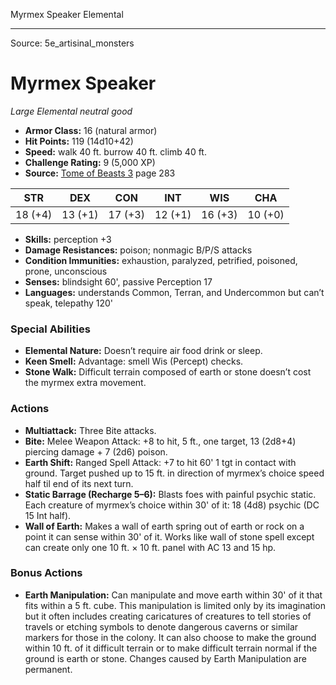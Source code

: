 <MonsterName/>Myrmex Speaker</MonsterName>
<CreatureType/>Elemental</CreatureType>



---

Source: 5e_artisinal_monsters

# Myrmex Speaker

*Large* *Elemental* *neutral good*

- **Armor Class:** 16 (natural armor)
- **Hit Points:** 119 (14d10+42)
- **Speed:** walk 40 ft. burrow 40 ft. climb 40 ft.
- **Challenge Rating:** 9 (5,000 XP)
- **Source:** [Tome of Beasts 3](https://koboldpress.com/kpstore/product/tome-of-beasts-3-for-5th-edition/) page 283

| STR | DEX | CON | INT | WIS | CHA |
| --- | --- | --- | --- | --- | --- |
| 18 (+4) | 13 (+1) | 17 (+3) | 12 (+1) | 16 (+3) | 10 (+0) |

- **Skills:** perception +3
- **Damage Resistances:** poison; nonmagic B/P/S attacks
- **Condition Immunities:** exhaustion, paralyzed, petrified, poisoned, prone, unconscious 
- **Senses:** blindsight 60', passive Perception 17
- **Languages:** understands Common, Terran, and Undercommon but can’t speak, telepathy 120'

### Special Abilities

- **Elemental Nature:** Doesn’t require air food drink or sleep.
- **Keen Smell:** Advantage: smell Wis (Percept) checks.
- **Stone Walk:** Difficult terrain composed of earth or stone doesn’t cost the myrmex extra movement.

### Actions

- **Multiattack:** Three Bite attacks.
- **Bite:** Melee Weapon Attack: +8 to hit, 5 ft., one target, 13 (2d8+4) piercing damage + 7 (2d6) poison.
- **Earth Shift:** Ranged Spell Attack: +7 to hit 60' 1 tgt in contact with ground. Target pushed up to 15 ft. in direction of myrmex’s choice speed half til end of its next turn.
- **Static Barrage (Recharge 5–6):** Blasts foes with painful psychic static. Each creature of myrmex’s choice within 30' of it: 18 (4d8) psychic (DC 15 Int half).
- **Wall of Earth:** Makes a wall of earth spring out of earth or rock on a point it can sense within 30' of it. Works like wall of stone spell except  can create only one 10 ft. × 10 ft. panel with AC 13 and 15 hp.

### Bonus Actions

- **Earth Manipulation:** Can manipulate and move earth within 30' of it that fits within a 5 ft. cube. This manipulation is limited only by its imagination but it often includes creating caricatures of creatures to tell stories of travels or etching symbols to denote dangerous caverns or similar markers for those in the colony. It can also choose to make the ground within 10 ft. of it difficult terrain or to make difficult terrain normal if the ground is earth or stone. Changes caused by Earth Manipulation are permanent.




